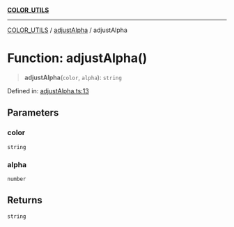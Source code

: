 [**COLOR_UTILS**](../../README.md)

***

[COLOR_UTILS](../../README.md) / [adjustAlpha](../README.md) / adjustAlpha

# Function: adjustAlpha()

> **adjustAlpha**(`color`, `alpha`): `string`

Defined in: [adjustAlpha.ts:13](https://github.com/dailker/everyutil/blob/88c583cdd8386be54599315f93f88880d20b94f3/src/color/adjustAlpha.ts#L13)

## Parameters

### color

`string`

### alpha

`number`

## Returns

`string`
